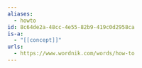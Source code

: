 ```yaml
---
aliases:
  - howto
id: 8c64de2a-48cc-4e55-82b9-419c0d2958ca
is-a:
  - "[[concept]]"
urls:
  - https://www.wordnik.com/words/how-to
---
```

